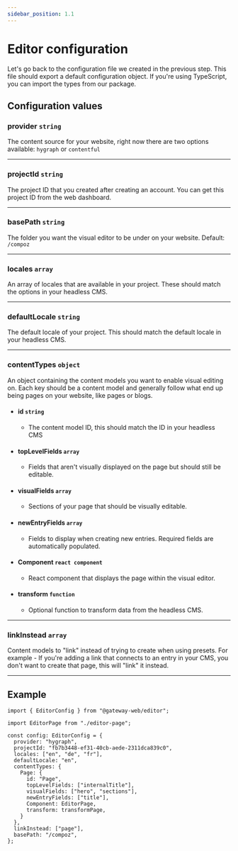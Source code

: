 ```yaml
---
sidebar_position: 1.1
---
```


# Editor configuration
Let's go back to the configuration file we created in the previous step. This file should export a default configuration object. If you're using TypeScript, you can import the types from our package.

## Configuration values

### provider `string`
The content source for your website, right now there are two options available:
`hygraph` or `contentful`

---

### projectId `string`
The project ID that you created after creating an account. You can get this project ID from the web dashboard.

---

### basePath `string`
The folder you want the visual editor to be under on your website. Default: `/compoz`

---

### locales `array`
An array of locales that are available in your project. These should match the options in your headless CMS.

---

### defaultLocale `string`
The default locale of your project. This should match the default locale in your headless CMS.

---

### contentTypes `object`
An object containing the content models you want to enable visual editing on. Each key should be a content model and generally follow what end up being pages on your website, like pages or blogs.


- #### id `string`
  - The content model ID, this should match the ID in your headless CMS

- #### topLevelFields `array`
  - Fields that aren't visually displayed on the page but should still be editable.

- #### visualFields `array`
  - Sections of your page that should be visually editable.

- #### newEntryFields `array`
  - Fields to display when creating new entries. Required fields are automatically populated.

- #### Component `react component`
  - React component that displays the page within the visual editor.

- #### transform `function`
  - Optional function to transform data from the headless CMS.

---

### linkInstead `array`
Content models to "link" instead of trying to create when using presets. For example - If you're adding a link that connects to an entry in your CMS, you don't want to create that page, this will "link" it instead.

---

## Example

```
import { EditorConfig } from "@gateway-web/editor";

import EditorPage from "./editor-page";

const config: EditorConfig = {
  provider: "hygraph",
  projectId: "fb7b3448-ef31-40cb-aede-2311dca839c0",
  locales: ["en", "de", "fr"],
  defaultLocale: "en",
  contentTypes: {
    Page: {
      id: "Page",
      topLevelFields: ["internalTitle"],
      visualFields: ["hero", "sections"],
      newEntryFields: ["title"],
      Component: EditorPage,
      transform: transformPage,
    }
  },
  linkInstead: ["page"],
  basePath: "/compoz",
};

```